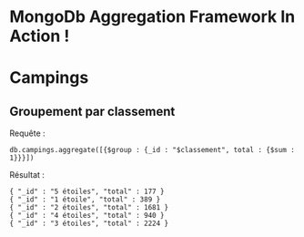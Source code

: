 MongoDb Aggregation Framework In Action !
=========================================

# Campings

## Groupement par classement

Requête :

    db.campings.aggregate([{$group : {_id : "$classement", total : {$sum : 1}}}])

Résultat :

    { "_id" : "5 étoiles", "total" : 177 }
    { "_id" : "1 étoile", "total" : 389 }
    { "_id" : "2 étoiles", "total" : 1681 }
    { "_id" : "4 étoiles", "total" : 940 }
    { "_id" : "3 étoiles", "total" : 2224 }

